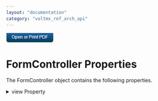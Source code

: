 ```yaml
---
layout: "documentation"
category: "voltmx_ref_arch_api"
---
```

                        

[![](Resources/Images/pdf.png)](http://docs.voltmx.com/9_x_PDFs/iris/voltmx_ref_arch_ap_internali.pdf)


FormController Properties
=========================

The FormController object contains the following properties.


<details close markdown="block"><summary>view Property</summary> 

* * *

Contains a reference to the FormController object's view.

### Syntax

{% highlight VoltMx %}
view
{% endhighlight %}

### Type

Object

### Read / Write

Read-only

### Remarks

Your app can access the view using the syntax `this.view` .

### Example

{% highlight VoltMx %}
var view = this.view;
{% endhighlight %}

* * *
</details>
